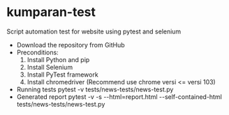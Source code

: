 # kumparan-test

Script automation test for website using pytest and selenium 

- Download the repository from GitHub 
- Preconditions:
   1. Install Python and pip
   2. Install Selenium
   3. Install PyTest framework
   4. Install chromedriver (Recommend use chrome versi <= versi 103)
- Running tests
   pytest -v tests/news-tests/news-test.py 
- Generated report
   pytest -v -s --html=report.html --self-contained-html tests/news-tests/news-test.py 

